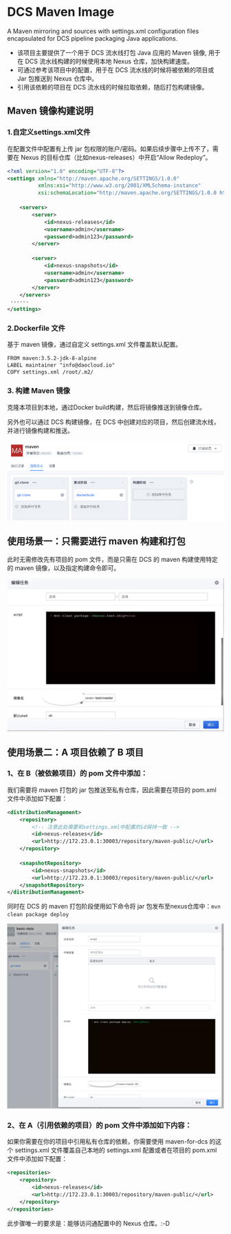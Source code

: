 # DCS Maven Image
A Maven mirroring and sources with settings.xml configuration files encapsulated for DCS pipeline packaging Java applications.

* 该项目主要提供了一个用于 DCS 流水线打包 Java 应用的 Maven 镜像, 用于在 DCS 流水线构建的时候使用本地 Nexus 仓库，加快构建速度。
* 可通过参考该项目中的配置，用于在 DCS 流水线的时候将被依赖的项目或 Jar 包推送到 Nexus 仓库中。
* 引用该依赖的项目在 DCS 流水线的时候拉取依赖，随后打包构建镜像。

## Maven 镜像构建说明
### 1.自定义settings.xml文件
在配置文件中配置有上传 jar 包权限的账户/密码。如果后续步骤中上传不了，需要在 Nexus 的目标仓库（比如nexus-releases）中开启“Allow Redeploy”。
```xml
<?xml version="1.0" encoding="UTF-8"?>
<settings xmlns="http://maven.apache.org/SETTINGS/1.0.0"
          xmlns:xsi="http://www.w3.org/2001/XMLSchema-instance"
          xsi:schemaLocation="http://maven.apache.org/SETTINGS/1.0.0 http://maven.apache.org/xsd/settings-1.0.0.xsd">
          
    <servers>
        <server>
            <id>nexus-releases</id>
            <username>admin</username>
            <password>admin123</password>
        </server>
                
        <server>
            <id>nexus-snapshots</id>
            <username>admin</username>
            <password>admin123</password>
        </server>
    </servers>
 ······
</settings> 
```

### 2.Dockerfile 文件
基于 maven 镜像，通过自定义 settings.xml 文件覆盖默认配置。

```shell
FROM maven:3.5.2-jdk-8-alpine
LABEL maintainer "info@daocloud.io"
COPY settings.xml /root/.m2/
```

### 3. 构建 Maven 镜像
克隆本项目到本地，通过Docker build构建，然后将镜像推送到镜像仓库。

另外也可以通过 DCS 构建镜像，在 DCS 中创建对应的项目，然后创建流水线，并进行镜像构建和推送。

![maven build](img/dcs_maven.png)


## 使用场景一：只需要进行 maven 构建和打包
此时无需修改先有项目的 pom 文件，而是只需在 DCS 的 maven 构建使用特定的 maven 镜像，以及指定构建命令即可。

![maven build](img/mvn_clean.jpg)

## 使用场景二：A 项目依赖了 B 项目
### 1、在 B（被依赖项目）的 pom 文件中添加：
我们需要将 maven 打包的 jar 包推送至私有仓库，因此需要在项目的 pom.xml 文件中添加如下配置：

```xml
<distributionManagement>
	<repository>
		<!-- 注意此处需要和settings.xml中配置的id保持一致 -->
		<id>nexus-releases</id>
		<url>http://172.23.0.1:30003/repository/maven-public/</url>
	</repository>
    
	<snapshotRepository>
		<id>nexus-snapshots</id>
		<url>http://172.23.0.1:30003/repository/maven-public/</url>
	</snapshotRepository>
</distributionManagement>
```

同时在 DCS 的 maven 打包阶段使用如下命令将 jar 包发布至nexus仓库中：`mvn clean package deploy`

![deploy](img/script.png)


### 2、在 A（引用依赖的项目）的 pom 文件中添加如下内容：
如果你需要在你的项目中引用私有仓库的依赖，你需要使用 maven-for-dcs 的这个 settings.xml 文件覆盖自己本地的 settings.xml 配置或者在项目的 pom.xml 文件中添加如下配置：

```xml
<repositories>
	<repository>
		<id>nexus-releases</id>
		<url>http://172.23.0.1:30003/repository/maven-public/</url>
	</repository>
</repositories>
```

此步骤唯一的要求是：能够访问通配置中的 Nexus 仓库。:-D

